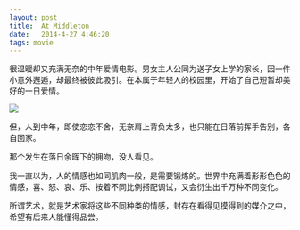 ```yaml
---
layout: post
title:  At Middleton
date:   2014-4-27 4:46:20
tags: movie
---
```

很温暖却又充满无奈的中年爱情电影。男女主人公同为送子女上学的家长，因一件小意外邂逅，却最终被彼此吸引。在本属于年轻人的校园里，开始了自己短暂却美好的一日爱情。

![](http://that-boy.qiniudn.com/images/middleton-poster.jpg)

但，人到中年，即使恋恋不舍，无奈肩上背负太多，也只能在日落前挥手告别，各自回家。

那个发生在落日余晖下的拥吻，没人看见。

我一直以为，人的情感也如同肌肉一般，是需要锻炼的。世界中充满着形形色色的情感，喜、怒、哀、乐、按着不同比例搭配调试，又会衍生出千万种不同变化。

所谓艺术，就是艺术家将这些不同种类的情感，封存在看得见摸得到的媒介之中，希望有后来人能懂得品尝。